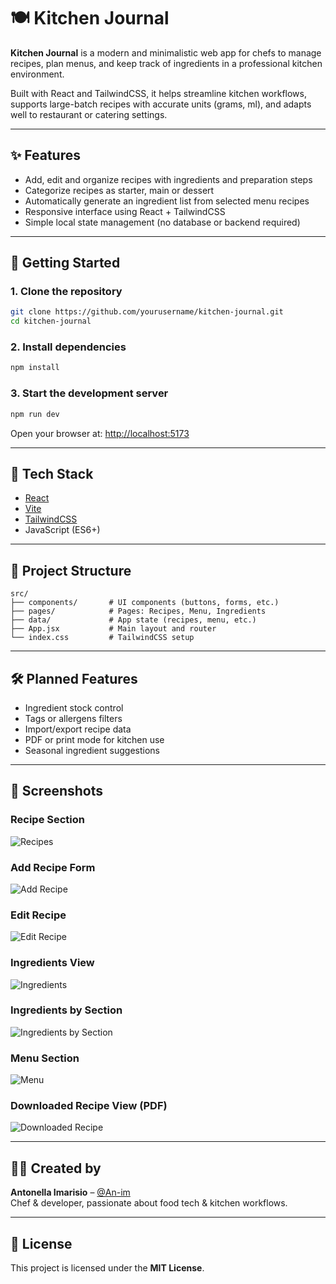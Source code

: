 # 🍽️ Kitchen Journal

**Kitchen Journal** is a modern and minimalistic web app for chefs to manage recipes, plan menus, and keep track of ingredients in a professional kitchen environment.

Built with React and TailwindCSS, it helps streamline kitchen workflows, supports large-batch recipes with accurate units (grams, ml), and adapts well to restaurant or catering settings.

---

## ✨ Features

- Add, edit and organize recipes with ingredients and preparation steps  
- Categorize recipes as starter, main or dessert  
- Automatically generate an ingredient list from selected menu recipes  
- Responsive interface using React + TailwindCSS  
- Simple local state management (no database or backend required)  

---

## 🚀 Getting Started

### 1. Clone the repository

```bash
git clone https://github.com/yourusername/kitchen-journal.git
cd kitchen-journal
```

### 2. Install dependencies

```bash
npm install
```

### 3. Start the development server

```bash
npm run dev
```

Open your browser at: [http://localhost:5173](http://localhost:5173)

---

## 🧠 Tech Stack

- [React](https://react.dev/)
- [Vite](https://vitejs.dev/)
- [TailwindCSS](https://tailwindcss.com/)
- JavaScript (ES6+)

---

## 📁 Project Structure

```
src/
├── components/       # UI components (buttons, forms, etc.)
├── pages/            # Pages: Recipes, Menu, Ingredients
├── data/             # App state (recipes, menu, etc.)
├── App.jsx           # Main layout and router
└── index.css         # TailwindCSS setup
```

---

## 🛠 Planned Features

- Ingredient stock control  
- Tags or allergens filters  
- Import/export recipe data  
- PDF or print mode for kitchen use  
- Seasonal ingredient suggestions  

---

## 📸 Screenshots

### Recipe Section
![Recipes](./assets/recipes.png)

### Add Recipe Form
![Add Recipe](./assets/add-recipe.png)

### Edit Recipe
![Edit Recipe](./assets/edit-recipe.png)

### Ingredients View
![Ingredients](./assets/ingredients.png)

### Ingredients by Section
![Ingredients by Section](./assets/ingredients-sec.png)

### Menu Section
![Menu](./assets/menu.png)

### Downloaded Recipe View (PDF)
![Downloaded Recipe](./assets/downloaded-recipe.png)


---

## 🧑‍🍳 Created by

**Antonella Imarisio** – [@An-im](https://github.com/An-im)  
Chef & developer, passionate about food tech & kitchen workflows.

---

## 📄 License

This project is licensed under the **MIT License**.
